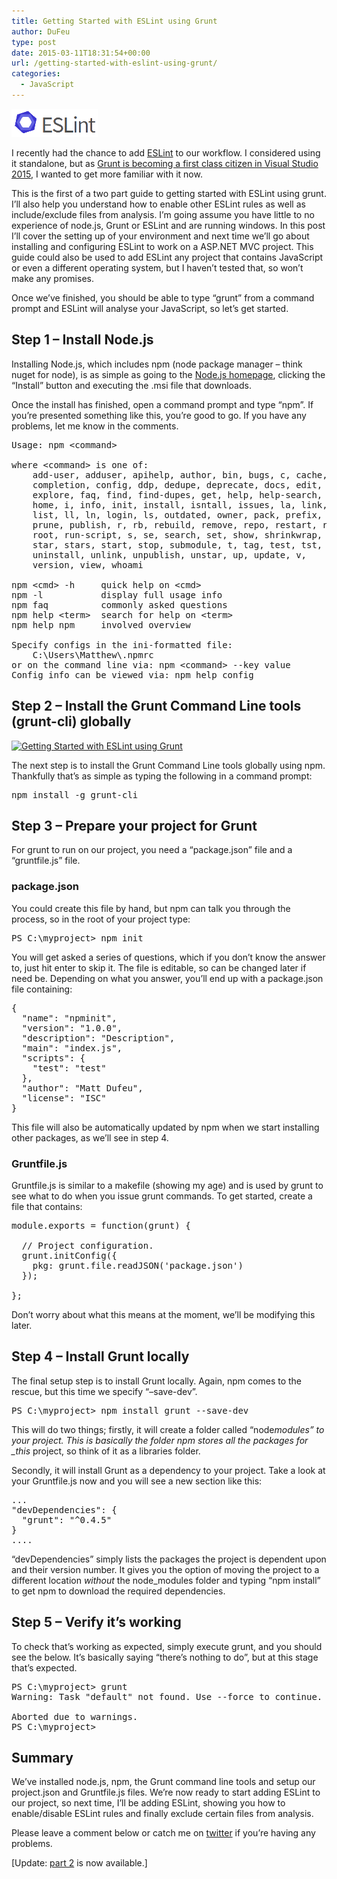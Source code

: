 ```yaml
---
title: Getting Started with ESLint using Grunt
author: DuFeu
type: post
date: 2015-03-11T18:31:54+00:00
url: /getting-started-with-eslint-using-grunt/
categories:
  - JavaScript
---
```


[<img src="../../images/2015/01/ESLint.png" alt="Getting Started with ESLint using Grunt" width="138" height="45" class="aligncenter size-full wp-image-360" />][1]

I recently had the chance to add [ESLint][2] to our workflow. I considered using it standalone, but as [Grunt is becoming a first class citizen in Visual Studio 2015][3], I wanted to get more familiar with it now.

This is the first of a two part guide to getting started with ESLint using grunt. I&#8217;ll also help you understand how to enable other ESLint rules as well as include/exclude files from analysis. I&#8217;m going assume you have little to no experience of node.js, Grunt or ESLint and are running windows. In this post I&#8217;ll cover the setting up of your environment and next time we&#8217;ll go about installing and configuring ESLint to work on a ASP.NET MVC project. This guide could also be used to add ESLint any project that contains JavaScript or even a different operating system, but I haven&#8217;t tested that, so won&#8217;t make any promises.

Once we&#8217;ve finished, you should be able to type &#8220;grunt&#8221; from a command prompt and ESLint will analyse your JavaScript, so let&#8217;s get started.

## Step 1 &#8211; Install Node.js

Installing Node.js, which includes npm (node package manager &#8211; think nuget for node), is as simple as going to the [Node.js homepage][4], clicking the &#8220;Install&#8221; button and executing the .msi file that downloads.

Once the install has finished, open a command prompt and type &#8220;npm&#8221;. If you&#8217;re presented something like this, you&#8217;re good to go. If you have any problems, let me know in the comments.

<pre class="brush: bash; title: ; notranslate" title="">Usage: npm &lt;command&gt;

where &lt;command&gt; is one of:
    add-user, adduser, apihelp, author, bin, bugs, c, cache,
    completion, config, ddp, dedupe, deprecate, docs, edit,
    explore, faq, find, find-dupes, get, help, help-search,
    home, i, info, init, install, isntall, issues, la, link,
    list, ll, ln, login, ls, outdated, owner, pack, prefix,
    prune, publish, r, rb, rebuild, remove, repo, restart, rm,
    root, run-script, s, se, search, set, show, shrinkwrap,
    star, stars, start, stop, submodule, t, tag, test, tst, un,
    uninstall, unlink, unpublish, unstar, up, update, v,
    version, view, whoami

npm &lt;cmd&gt; -h     quick help on &lt;cmd&gt;
npm -l           display full usage info
npm faq          commonly asked questions
npm help &lt;term&gt;  search for help on &lt;term&gt;
npm help npm     involved overview

Specify configs in the ini-formatted file:
    C:\Users\Matthew\.npmrc
or on the command line via: npm &lt;command&gt; --key value
Config info can be viewed via: npm help config
</pre>

## Step 2 &#8211; Install the Grunt Command Line tools (grunt-cli) globally

[<img src="../../images/2015/01/grunt-255x300.png" alt="Getting Started with ESLint using Grunt" width="255" height="300" class="aligncenter size-medium wp-image-333" />][5]

The next step is to install the Grunt Command Line tools globally using npm. Thankfully that&#8217;s as simple as typing the following in a command prompt:

<pre class="brush: bash; title: ; notranslate" title="">npm install -g grunt-cli
</pre>

## Step 3 &#8211; Prepare your project for Grunt

For grunt to run on our project, you need a &#8220;package.json&#8221; file and a &#8220;gruntfile.js&#8221; file.

### package.json

You could create this file by hand, but npm can talk you through the process, so in the root of your project type:

<pre class="brush: bash; title: ; notranslate" title="">PS C:\myproject&gt; npm init
</pre>

You will get asked a series of questions, which if you don&#8217;t know the answer to, just hit enter to skip it. The file is editable, so can be changed later if need be. Depending on what you answer, you&#8217;ll end up with a package.json file containing:

<pre class="brush: jscript; title: ; notranslate" title="">{
  "name": "npminit",
  "version": "1.0.0",
  "description": "Description",
  "main": "index.js",
  "scripts": {
    "test": "test"
  },
  "author": "Matt Dufeu",
  "license": "ISC"
}
</pre>

This file will also be automatically updated by npm when we start installing other packages, as we&#8217;ll see in step 4.

### Gruntfile.js

Gruntfile.js is similar to a makefile (showing my age) and is used by grunt to see what to do when you issue grunt commands. To get started, create a file that contains:

<pre class="brush: jscript; title: ; notranslate" title="">module.exports = function(grunt) {

  // Project configuration.
  grunt.initConfig({
    pkg: grunt.file.readJSON('package.json')
  });

};
</pre>

Don&#8217;t worry about what this means at the moment, we&#8217;ll be modifying this later.

## Step 4 &#8211; Install Grunt locally

The final setup step is to install Grunt locally. Again, npm comes to the rescue, but this time we specify &#8220;&#8211;save-dev&#8221;.

<pre class="brush: bash; title: ; notranslate" title="">PS C:\myproject&gt; npm install grunt --save-dev
</pre>

This will do two things; firstly, it will create a folder called &#8220;node*modules&#8221; to your project. This is basically the folder npm stores all the packages for \_this* project, so think of it as a libraries folder.

Secondly, it will install Grunt as a dependency to your project. Take a look at your Gruntfile.js now and you will see a new section like this:

<pre class="brush: jscript; title: ; notranslate" title="">...
"devDependencies": {
  "grunt": "^0.4.5"
}
....
</pre>

&#8220;devDependencies&#8221; simply lists the packages the project is dependent upon and their version number. It gives you the option of moving the project to a different location _without_ the node_modules folder and typing &#8220;npm install&#8221; to get npm to download the required dependencies.

## Step 5 &#8211; Verify it&#8217;s working

To check that&#8217;s working as expected, simply execute grunt, and you should see the below. It&#8217;s basically saying &#8220;there&#8217;s nothing to do&#8221;, but at this stage that&#8217;s expected.

<pre class="brush: bash; title: ; notranslate" title="">PS C:\myproject&gt; grunt
Warning: Task "default" not found. Use --force to continue.

Aborted due to warnings.
PS C:\myproject&gt;
</pre>

## Summary

We&#8217;ve installed node.js, npm, the Grunt command line tools and setup our project.json and Gruntfile.js files. We&#8217;re now ready to start adding ESLint to our project, so next time, I&#8217;ll be adding ESLint, showing you how to enable/disable ESLint rules and finally exclude certain files from analysis.

Please leave a comment below or catch me on [twitter][6] if you&#8217;re having any problems.

[Update: [part 2][7] is now available.]

[1]: ../../images/2015/01/ESLint.png
[2]: http://eslint.org
[3]: http://www.asp.net/vnext/overview/aspnet-vnext/grunt-and-bower-in-visual-studio-2015
[4]: http://nodejs.org/
[5]: ../../images/2015/01/grunt.png
[6]: https://www.twitter.com/mattdufeu
[7]: http://localhost:8000/empty/add-grunt-and-eslint-to-a-mvc-project/
